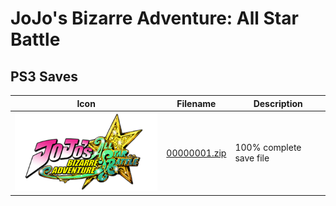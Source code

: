 # JoJo's Bizarre Adventure: All Star Battle

## PS3 Saves

| Icon | Filename | Description |
|------|----------|-------------|
| ![JoJo's Bizarre Adventure: All Star Battle](ICON0.PNG) | [00000001.zip](00000001.zip) | 100% complete save file |
